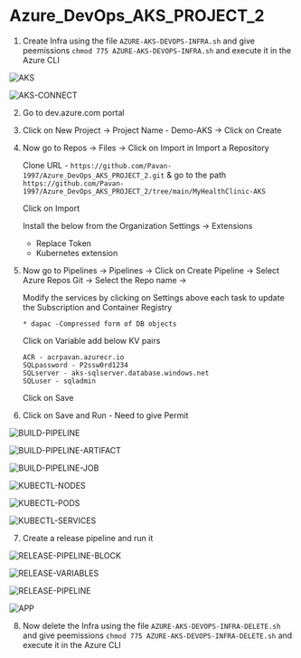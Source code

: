 # Azure_DevOps_AKS_PROJECT_2
 
1. Create Infra using the file `AZURE-AKS-DEVOPS-INFRA.sh` and give peemissions `chmod 775 AZURE-AKS-DEVOPS-INFRA.sh` and execute it in the Azure CLI

![AKS](https://github.com/Pavan-1997/Azure_DevOps_AKS_PROJECT_2/assets/32020205/85f60772-3a4d-4880-ac57-39e31c983714)

![AKS-CONNECT](https://github.com/Pavan-1997/Azure_DevOps_AKS_PROJECT_2/assets/32020205/b1f0b673-2979-4bee-b8bc-6b8545b8e827)


2. Go to dev.azure.com portal


3. Click on New Project -> Project Name - Demo-AKS -> Click on Create


4. Now go to Repos -> Files -> Click on Import in Import a Repository

    Clone URL - `https://github.com/Pavan-1997/Azure_DevOps_AKS_PROJECT_2.git` & go to the path `https://github.com/Pavan-1997/Azure_DevOps_AKS_PROJECT_2/tree/main/MyHealthClinic-AKS`
    
    Click on Import
    
    
    Install the below from the Organization Settings -> Extensions
    
    - Replace Token
    - Kubernetes extension 


5. Now go to Pipelines -> Pipelines -> Click on Create Pipeline -> Select Azure Repos Git -> Select the Repo name -> 

    Modify the services by clicking on Settings above each task to update the Subscription and Container Registry
    
    `* dapac -Compressed form of DB objects`
    
    Click on Variable add below KV pairs

    ```
    ACR - acrpavan.azurecr.io
    SQLpassword - P2ssw0rd1234
    SQLserver - aks-sqlserver.database.windows.net
    SQLuser - sqladmin
    ```
    Click on Save    


6. Click on Save and Run - Need to give Permit

![BUILD-PIPELINE](https://github.com/Pavan-1997/Azure_DevOps_AKS_PROJECT_2/assets/32020205/277bf1cb-7fbd-4497-85d8-8631b9ed7780)

![BUILD-PIPELINE-ARTIFACT](https://github.com/Pavan-1997/Azure_DevOps_AKS_PROJECT_2/assets/32020205/f1bcbbbc-2390-4a1e-a7cf-fe0c5601d615)

![BUILD-PIPELINE-JOB](https://github.com/Pavan-1997/Azure_DevOps_AKS_PROJECT_2/assets/32020205/063bf917-86a6-42f0-bb17-1aab5aa7bedd)

![KUBECTL-NODES](https://github.com/Pavan-1997/Azure_DevOps_AKS_PROJECT_2/assets/32020205/563a34ba-2b73-4d8b-93ab-ae88eda2d67a)

![KUBECTL-PODS](https://github.com/Pavan-1997/Azure_DevOps_AKS_PROJECT_2/assets/32020205/833461d9-be8b-4e0f-9d70-33d82b05cbbd)

![KUBECTL-SERVICES](https://github.com/Pavan-1997/Azure_DevOps_AKS_PROJECT_2/assets/32020205/b5c2273b-d866-48e0-b713-57831861669c)


7. Create a release pipeline and run it

![RELEASE-PIPELINE-BLOCK](https://github.com/Pavan-1997/Azure_DevOps_AKS_PROJECT_2/assets/32020205/0986a0be-b1c3-41ce-a5ba-623b4ec1c519)

![RELEASE-VARIABLES](https://github.com/Pavan-1997/Azure_DevOps_AKS_PROJECT_2/assets/32020205/39755c9a-4d54-4ae6-9b26-2c830694b035)

![RELEASE-PIPELINE](https://github.com/Pavan-1997/Azure_DevOps_AKS_PROJECT_2/assets/32020205/603d27f9-30ee-419b-950a-69ef9d345b89)

![APP](https://github.com/Pavan-1997/Azure_DevOps_AKS_PROJECT_2/assets/32020205/c1d392c6-7eb7-45de-b108-134f7464d843)


8. Now delete the Infra using the file `AZURE-AKS-DEVOPS-INFRA-DELETE.sh` and give peemissions `chmod 775 AZURE-AKS-DEVOPS-INFRA-DELETE.sh` and execute it in the Azure CLI

